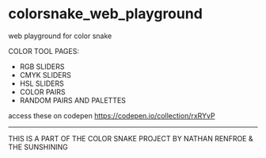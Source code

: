 # colorsnake_web_playground
web playground for color snake


COLOR TOOL PAGES:
- RGB SLIDERS
- CMYK SLIDERS
- HSL SLIDERS
- COLOR PAIRS
- RANDOM PAIRS AND PALETTES


access these on codepen
https://codepen.io/collection/rxRYvP



---


THIS IS A PART OF THE COLOR SNAKE PROJECT BY NATHAN RENFROE & THE SUNSHINING